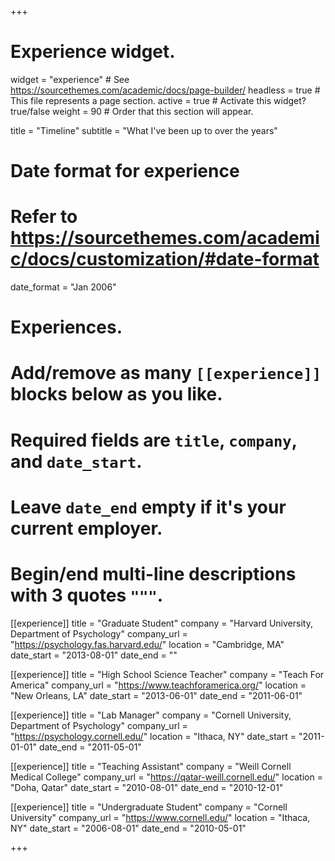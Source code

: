 +++
# Experience widget.
widget = "experience"  # See https://sourcethemes.com/academic/docs/page-builder/
headless = true  # This file represents a page section.
active = true  # Activate this widget? true/false
weight = 90  # Order that this section will appear.

title = "Timeline"
subtitle = "What I've been up to over the years"

# Date format for experience
#   Refer to https://sourcethemes.com/academic/docs/customization/#date-format
date_format = "Jan 2006"

# Experiences.
#   Add/remove as many `[[experience]]` blocks below as you like.
#   Required fields are `title`, `company`, and `date_start`.
#   Leave `date_end` empty if it's your current employer.
#   Begin/end multi-line descriptions with 3 quotes `"""`.

[[experience]]
  title = "Graduate Student"
  company = "Harvard University, Department of Psychology"
  company_url = "https://psychology.fas.harvard.edu/"
  location = "Cambridge, MA"
  date_start = "2013-08-01"
  date_end = ""

[[experience]]
  title = "High School Science Teacher"
  company = "Teach For America"
  company_url = "https://www.teachforamerica.org/"
  location = "New Orleans, LA"
  date_start = "2013-06-01"
  date_end = "2011-06-01"

[[experience]]
  title = "Lab Manager"
  company = "Cornell University, Department of Psychology"
  company_url = "https://psychology.cornell.edu/"
  location = "Ithaca, NY"
  date_start = "2011-01-01"
  date_end = "2011-05-01"

[[experience]]
  title = "Teaching Assistant"
  company = "Weill Cornell Medical College"
  company_url = "https://qatar-weill.cornell.edu/"
  location = "Doha, Qatar"
  date_start = "2010-08-01"
  date_end = "2010-12-01"

[[experience]]
  title = "Undergraduate Student"
  company = "Cornell University"
  company_url = "https://www.cornell.edu/"
  location = "Ithaca, NY"
  date_start = "2006-08-01"
  date_end = "2010-05-01"


+++
